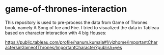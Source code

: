 # game-of-thrones-interaction


This repository is used to pre-process the data from Game of Thrones book, namely A Song of Ice and Fire. I tried to visualized the data in Tableau based on character interaction with 4 big Houses:

https://public.tableau.com/profile/hanum.kumala#!/vizhome/ImportantCharactersinGameofThrones/ImportantCharacter?publish=yes
